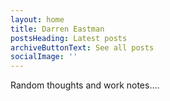 ```yaml
---
layout: home
title: Darren Eastman
postsHeading: Latest posts
archiveButtonText: See all posts
socialImage: ''
---
```


Random thoughts and work notes....
